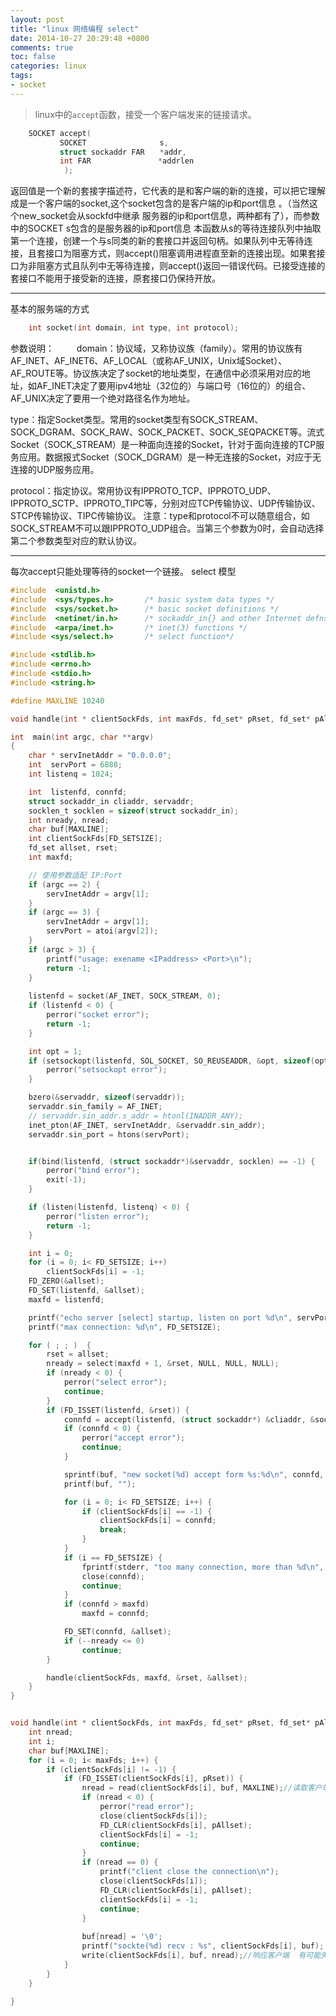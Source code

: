 ```yaml
---
layout: post
title: "linux 网络编程 select"
date: 2014-10-27 20:29:48 +0800
comments: true
toc: false
categories: linux
tags:
- socket 
---
```

> linux中的`accept`函数，接受一个客户端发来的链接请求。 
``` c
	SOCKET accept(	
	       SOCKET             　　s,
	       struct sockaddr FAR　　*addr,
		   int FAR　　　　　　　　　*addrlen
			);
```
<!--more-->
返回值是一个新的套接字描述符，它代表的是和客户端的新的连接，可以把它理解成是一个客户端的socket,这个socket包含的是客户端的ip和port信息 。（当然这个new_socket会从sockfd中继承 服务器的ip和port信息，两种都有了），而参数中的SOCKET   s包含的是服务器的ip和port信息 本函数从s的等待连接队列中抽取第一个连接，创建一个与s同类的新的套接口并返回句柄。如果队列中无等待连接，且套接口为阻塞方式，则accept()阻塞调用进程直至新的连接出现。如果套接口为非阻塞方式且队列中无等待连接，则accept()返回一错误代码。已接受连接的套接口不能用于接受新的连接，原套接口仍保持开放。

----
基本的服务端的方式
``` c
	int socket(int domain, int type, int protocol);
```
参数说明：
　　
domain：协议域，又称协议族（family）。常用的协议族有AF_INET、AF_INET6、AF_LOCAL（或称AF_UNIX，Unix域Socket）、AF_ROUTE等。协议族决定了socket的地址类型，在通信中必须采用对应的地址，如AF_INET决定了要用ipv4地址（32位的）与端口号（16位的）的组合、AF_UNIX决定了要用一个绝对路径名作为地址。

type：指定Socket类型。常用的socket类型有SOCK_STREAM、SOCK_DGRAM、SOCK_RAW、SOCK_PACKET、SOCK_SEQPACKET等。流式Socket（SOCK_STREAM）是一种面向连接的Socket，针对于面向连接的TCP服务应用。数据报式Socket（SOCK_DGRAM）是一种无连接的Socket，对应于无连接的UDP服务应用。

protocol：指定协议。常用协议有IPPROTO_TCP、IPPROTO_UDP、IPPROTO_SCTP、IPPROTO_TIPC等，分别对应TCP传输协议、UDP传输协议、STCP传输协议、TIPC传输协议。
注意：type和protocol不可以随意组合，如SOCK_STREAM不可以跟IPPROTO_UDP组合。当第三个参数为0时，会自动选择第二个参数类型对应的默认协议。

-----

每次accept只能处理等待的socket一个链接。
select 模型
``` c "select server"
#include  <unistd.h>
#include  <sys/types.h>       /* basic system data types */
#include  <sys/socket.h>      /* basic socket definitions */
#include  <netinet/in.h>      /* sockaddr_in{} and other Internet defns */
#include  <arpa/inet.h>       /* inet(3) functions */
#include <sys/select.h>       /* select function*/

#include <stdlib.h>
#include <errno.h>
#include <stdio.h>
#include <string.h>

#define MAXLINE 10240

void handle(int * clientSockFds, int maxFds, fd_set* pRset, fd_set* pAllset);

int  main(int argc, char **argv)
{
    char * servInetAddr = "0.0.0.0";
    int  servPort = 6888;
    int listenq = 1024;

    int  listenfd, connfd;
    struct sockaddr_in cliaddr, servaddr;
    socklen_t socklen = sizeof(struct sockaddr_in);
    int nready, nread;
    char buf[MAXLINE];
    int clientSockFds[FD_SETSIZE];
    fd_set allset, rset;
    int maxfd;

    // 使用参数适配 IP:Port
    if (argc == 2) {
        servInetAddr = argv[1];
    }
    if (argc == 3) {
        servInetAddr = argv[1];
        servPort = atoi(argv[2]);
    }
    if (argc > 3) {
        printf("usage: exename <IPaddress> <Port>\n");
        return -1;
    }
    
    listenfd = socket(AF_INET, SOCK_STREAM, 0);
    if (listenfd < 0) {
        perror("socket error");
        return -1;
    }

    int opt = 1;
    if (setsockopt(listenfd, SOL_SOCKET, SO_REUSEADDR, &opt, sizeof(opt)) < 0) {
        perror("setsockopt error");    
    }  

    bzero(&servaddr, sizeof(servaddr));
    servaddr.sin_family = AF_INET;
    // servaddr.sin_addr.s_addr = htonl(INADDR_ANY);
    inet_pton(AF_INET, servInetAddr, &servaddr.sin_addr);
    servaddr.sin_port = htons(servPort);


    if(bind(listenfd, (struct sockaddr*)&servaddr, socklen) == -1) {
        perror("bind error");
        exit(-1);
    }

    if (listen(listenfd, listenq) < 0) {
        perror("listen error");
        return -1;
    }

    int i = 0;
    for (i = 0; i< FD_SETSIZE; i++) 
        clientSockFds[i] = -1; 
    FD_ZERO(&allset);
    FD_SET(listenfd, &allset); 
    maxfd = listenfd;    

    printf("echo server [select] startup, listen on port %d\n", servPort);
    printf("max connection: %d\n", FD_SETSIZE);

    for ( ; ; )  {
        rset = allset;
        nready = select(maxfd + 1, &rset, NULL, NULL, NULL);
        if (nready < 0) {
            perror("select error");
            continue;
        }
        if (FD_ISSET(listenfd, &rset)) {
            connfd = accept(listenfd, (struct sockaddr*) &cliaddr, &socklen);
            if (connfd < 0) {
                perror("accept error");
                continue;
            }

            sprintf(buf, "new socket(%d) accept form %s:%d\n", connfd, inet_ntoa(cliaddr.sin_addr), cliaddr.sin_port);
            printf(buf, "");

            for (i = 0; i< FD_SETSIZE; i++) {
                if (clientSockFds[i] == -1) {
                    clientSockFds[i] = connfd;
                    break;
                }
            }
            if (i == FD_SETSIZE) {
                fprintf(stderr, "too many connection, more than %d\n", FD_SETSIZE);
                close(connfd);
                continue;
            }
            if (connfd > maxfd)
                maxfd = connfd;

            FD_SET(connfd, &allset);
            if (--nready <= 0)
                continue;
        }

        handle(clientSockFds, maxfd, &rset, &allset);
    }
}


void handle(int * clientSockFds, int maxFds, fd_set* pRset, fd_set* pAllset) {
    int nread;
    int i;
    char buf[MAXLINE];
    for (i = 0; i< maxFds; i++) {
        if (clientSockFds[i] != -1) {
            if (FD_ISSET(clientSockFds[i], pRset)) {
                nread = read(clientSockFds[i], buf, MAXLINE);//读取客户端socket流
                if (nread < 0) {
                    perror("read error");
                    close(clientSockFds[i]);
                    FD_CLR(clientSockFds[i], pAllset);
                    clientSockFds[i] = -1;
                    continue;
                }
                if (nread == 0) {
                    printf("client close the connection\n");
                    close(clientSockFds[i]);
                    FD_CLR(clientSockFds[i], pAllset);
                    clientSockFds[i] = -1;
                    continue;
                } 
                
                buf[nread] = '\0';
                printf("sockte(%d) recv : %s", clientSockFds[i], buf);
                write(clientSockFds[i], buf, nread);//响应客户端  有可能失败，暂不处理
            }
        }
    }

}
```
